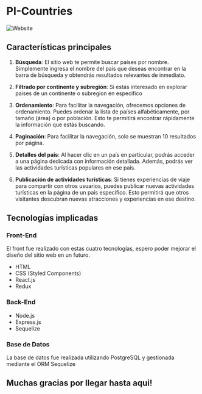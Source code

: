 # PI-Countries

![Website](https://i.postimg.cc/vBpLjdpZ/Captura-de-pantalla-2023-06-06-174918.png)

## Características principales

1. **Búsqueda**: El sitio web te permite buscar países por nombre. Simplemente ingresa el nombre del país que deseas encontrar en la barra de búsqueda y obtendrás resultados relevantes de inmediato.

2. **Filtrado por continente y subregión**: Si estás interesado en explorar países de un continente o subregion en especifico

3. **Ordenamiento**: Para facilitar la navegación, ofrecemos opciones de ordenamiento. Puedes ordenar la lista de países alfabéticamente, por tamaño (área) o por población. Esto te permitirá encontrar rápidamente la información que estás buscando.

4. **Paginación**: Para facilitar la navegación, solo se muestran 10 resultados por página.

5. **Detalles del país**: Al hacer clic en un país en particular, podrás acceder a una página dedicada con información detallada. Además, podrás ver las actividades turísticas populares en ese país.

6. **Publicación de actividades turísticas**: Si tienes experiencias de viaje para compartir con otros usuarios, puedes publicar nuevas actividades turísticas en la página de un país específico. Esto permitirá que otros visitantes descubran nuevas atracciones y experiencias en ese destino.

## Tecnologías implicadas

### Front-End

El front fue realizado con estas cuatro tecnologías, espero poder mejorar el diseño del sitio web en un futuro. 

- HTML
- CSS (Styled Components)
- React.js
- Redux

### Back-End

- Node.js
- Express.js
- Sequelize

### Base de Datos

La base de datos fue realizada utilizando PostgreSQL y gestionada mediante el ORM Sequelize

## Muchas gracias por llegar hasta aqui! 

